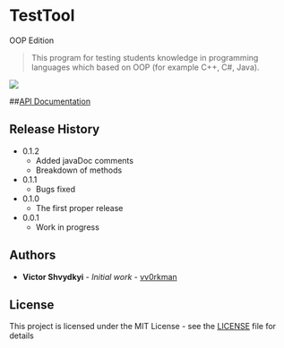 # TestTool
OOP Edition
> This program for testing students knowledge in programming languages which based on OOP (for example C++, C#, Java).

![](https://github.com/vv0rkman/TestTool/blob/master/Preview.png)

##[API Documentation](https://vv0rkman.github.io/TestTool/)

## Release History
* 0.1.2
    * Added javaDoc comments
    * Breakdown of methods
* 0.1.1
    * Bugs fixed
* 0.1.0
    * The first proper release
* 0.0.1
    * Work in progress

## Authors

* **Victor Shvydkyi** - *Initial work* - [vv0rkman](https://github.com/vv0rkman)

## License

This project is licensed under the MIT License - see the [LICENSE](https://github.com/vv0rkman/TestTool/blob/master/LICENSE) file for details
